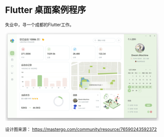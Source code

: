 # Flutter 桌面案例程序

失业中，寻一个成都的Flutter工作。

<img src="https://raw.githubusercontent.com/944095635/Flutter-Desktop/master/builds/demo.png">


设计图来源：
https://mastergo.com/community/resource/76590243592372

